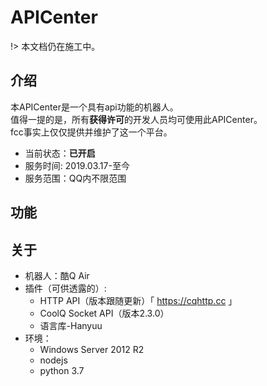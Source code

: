 # APICenter
!> 本文档仍在施工中。

## 介绍

本APICenter是一个具有api功能的机器人。  
值得一提的是，所有**获得许可**的开发人员均可使用此APICenter。  
fcc事实上仅仅提供并维护了这一个平台。
 - 当前状态：**已开启**
 - 服务时间: 2019.03.17-至今
 - 服务范围：QQ内不限范围
 
## 功能

## 关于

 - 机器人：酷Q Air
 - 插件（可供透露的）: 
   - HTTP API（版本跟随更新）「 https://cqhttp.cc 」
   - CoolQ Socket API（版本2.3.0）
   - 语言库-Hanyuu
 - 环境：
   - Windows Server 2012 R2
   - nodejs
   - python 3.7
